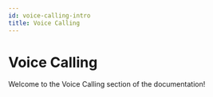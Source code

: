```yaml
---
id: voice-calling-intro
title: Voice Calling
---
```


# Voice Calling

Welcome to the Voice Calling section of the documentation!
